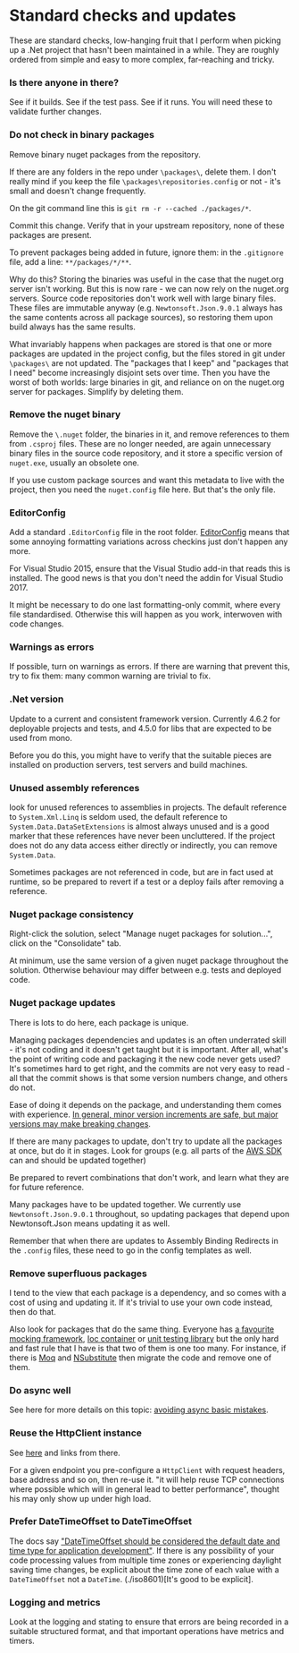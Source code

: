# Standard checks and updates 

These are standard checks, low-hanging fruit that I perform when picking up a .Net project that hasn't been maintained in a while. They are roughly ordered from simple and easy to more complex, far-reaching and tricky.

### Is there anyone in there?

See if it builds. See if the test pass. See if it runs. You will need these to validate further changes.

### Do not check in binary packages

Remove binary nuget packages from the repository. 

If there are any folders in the repo under `\packages\`, delete them. I don't really mind if you keep the file `\packages\repositories.config` or not - it's small and doesn't change frequently.

On the git command line this is `git rm -r --cached ./packages/*`. 

Commit this change. Verify that in your upstream repository, none of these packages are present.

To prevent packages being added in future, ignore them: in the `.gitignore` file, add a line: `**/packages/*/**`. 

Why do this? Storing the binaries was useful in the case that the nuget.org server isn't working. But this is now rare - we can now rely on the nuget.org servers. Source code repositories don't work well with large binary files. These files are immutable anyway (e.g. `Newtonsoft.Json.9.0.1` always has the same contents across all package sources), so restoring them upon build always has the same results. 

What invariably happens when packages are stored is that one or more packages are updated in the project config, but the files stored in git under `\packages\` are not updated. The "packages that I keep" and "packages that I need" become increasingly disjoint sets over time. Then you have the worst of both worlds: large binaries in git, and reliance on on the nuget.org server for packages. Simplify by deleting them.

### Remove the nuget binary

Remove the `\.nuget` folder, the binaries in it, and remove references to them from `.csproj` files. These are no longer needed, are again unnecessary binary files in the source code repository, and it store a specific version of `nuget.exe`, usually an obsolete one.

If you use custom package sources and want this metadata to live with the project, then you need the `nuget.config` file here. But that's the only file. 


### EditorConfig

Add a standard `.EditorConfig` file in the root folder. [EditorConfig](http://editorconfig.org/) means that some annoying formatting variations across checkins just don't happen any more.

For Visual Studio 2015, ensure that the Visual Studio add-in that reads this is installed. The good news is that you don't need the addin for Visual Studio 2017.

It might be necessary to do one last formatting-only commit, where every file standardised. Otherwise this will happen as you work, interwoven with code changes.

### Warnings as errors

If possible, turn on warnings as errors. If there are warning that prevent this, try to fix them: many common warning are trivial to fix.

### .Net version

Update to a current and consistent framework version.
Currently 4.6.2 for deployable projects and tests, and 4.5.0 for libs that are expected to be used from mono.

Before you do this, you might have to verify that the suitable pieces are installed on production servers, test servers and build machines. 

### Unused assembly references

look for unused references to assemblies in projects. The default reference to `System.Xml.Linq` is seldom used, the default reference to `System.Data.DataSetExtensions` is almost always unused and is a good marker that these references have never been uncluttered. If the project does not do any data access either directly or indirectly, you can remove `System.Data`. 

Sometimes packages are not referenced in code, but are in fact used at runtime, so be prepared to revert if a test or a deploy fails after removing a reference.

### Nuget package consistency

Right-click the solution, select "Manage nuget packages for solution...", click on the "Consolidate" tab. 

At minimum, use the same version of a given nuget package throughout the solution. Otherwise behaviour may differ between e.g. tests and deployed code. 


### Nuget package updates

There is lots to do  here, each package is unique.

Managing packages dependencies and updates is an often underrated skill - it's not coding and it doesn't get taught but it is important. After all, what's the point of writing code and packaging it the new code never gets used? It's sometimes hard to get right, and the commits are not very easy to read - all that the commit shows is that some version numbers change, and others do not. 

Ease of doing it depends on the package, and understanding them comes with experience. [In general, minor version increments are safe, but major versions may make breaking changes](http://semver.org/). 

If there are many packages to update, don't try to update all the packages at once, but do it in stages. Look for groups (e.g. all parts of the [AWS SDK](https://www.nuget.org/packages/AWSSDK.Core/) can and should be updated together)

Be prepared to revert combinations that don't work, and learn what they are for future reference.

Many packages have to be updated together. 
We currently use `Newtonsoft.Json.9.0.1` throughout, so updating packages that depend upon Newtonsoft.Json means updating it as well. 

Remember that when there are updates to Assembly Binding Redirects in the `.config` files, these need to go in the config templates as well.

### Remove superfluous packages

I tend to the view that each package is a dependency, and so comes with a cost of using and updating it. If it's trivial to use your own code instead, then do that.

Also look for packages that do the same thing.  Everyone has [a favourite mocking framework](https://www.nuget.org/packages/Moq/), [Ioc container](https://www.nuget.org/packages/structuremap/) or [unit testing library](https://www.nuget.org/packages/NUnit/) but the only hard and fast rule that I have is that two of them is one too many. For instance, if there is [Moq](https://www.nuget.org/packages/Moq/) and [NSubstitute](https://www.nuget.org/packages/NSubstitute/) then migrate the code and remove one of them.

### Do async well

See here for more details on this topic: [avoiding async basic mistakes](./AsyncBasicMistakes).


### Reuse the HttpClient instance

 See [here](http://codereview.stackexchange.com/a/69954) and links from there. 
 
For a given endpoint you pre-configure  a `HttpClient` with request headers, base address and so on, then re-use it. "it will help reuse TCP connections where possible which will in general lead to better performance", thought his may only show up under high load.

### Prefer DateTimeOffset to DateTimeOffset

The docs say ["DateTimeOffset should be considered the default date and time type for application development"](https://msdn.microsoft.com/en-us/library/bb384267.aspx). 
If there is any possibility of your code processing values from multiple time zones or experiencing daylight saving time changes, be explicit about the time zone of each value with a `DateTimeOffset` not a `DateTime`. 
(./iso8601)[It's good to be explicit].

###  Logging and metrics

Look at the logging and stating to ensure that errors are being recorded in a suitable structured format, and that important operations have metrics and timers.


